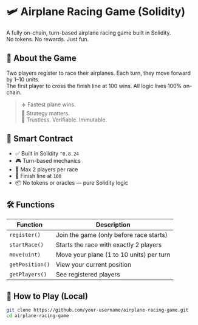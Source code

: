 # 🛩️ Airplane Racing Game (Solidity)

A fully on-chain, turn-based airplane racing game built in Solidity.  
No tokens. No rewards. Just fun.

## 🚀 About the Game

Two players register to race their airplanes. Each turn, they move forward by 1–10 units.  
The first player to cross the finish line at 100 wins. All logic lives 100% on-chain.

> ✈️ Fastest plane wins.  
> 🧠 Strategy matters.  
> 🔐 Trustless. Verifiable. Immutable.

## 🧱 Smart Contract

- ✅ Built in Solidity `^0.8.24`  
- 🎮 Turn-based mechanics
- 👥 Max 2 players per race 
- 🎯 Finish line at `100`
- 📦 No tokens or oracles — pure Solidity logic

## 🛠️ Functions

| Function          | Description                                      |
|-------------------|--------------------------------------------------|
| `register()`      | Join the game (only before race starts)         |
| `startRace()`     | Starts the race with exactly 2 players          |
| `move(uint)`      | Move your plane (1 to 10 units) per turn        |
| `getPosition()`   | View your current position                      |
| `getPlayers()`    | See registered players                          |

## 🧪 How to Play (Local)

```bash
git clone https://github.com/your-username/airplane-racing-game.git
cd airplane-racing-game
